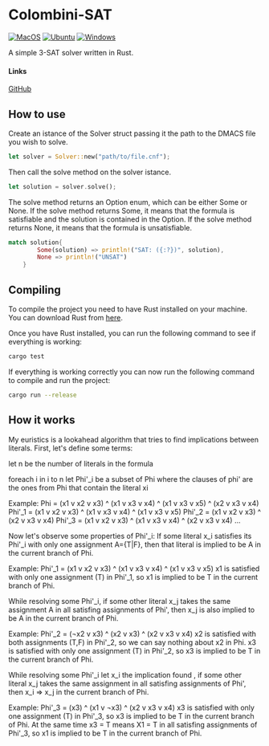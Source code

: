 # Colombini-SAT
[![MacOS](https://github.com/Lorenzinco23/colombiniSAT/actions/workflows/macos.yml/badge.svg)](https://github.com/Lorenzinco23/colombiniSAT/actions/workflows/macos.yml)
[![Ubuntu](https://github.com/Lorenzinco23/colombiniSAT/actions/workflows/ubuntu.yml/badge.svg)](https://github.com/Lorenzinco23/colombiniSAT/actions/workflows/ubuntu.yml)
[![Windows](https://github.com/Lorenzinco23/colombiniSAT/actions/workflows/rust.yml/badge.svg)](https://github.com/Lorenzinco23/colombiniSAT/actions/workflows/rust.yml)

A simple 3-SAT solver written in Rust.

#### Links
[GitHub](https://github.com/Lorenzinco23/colombiniSAT "GitHub Repository page of the project.")


## How to use
Create an istance of the Solver struct passing it the path to the DMACS file you wish to solve.

```rust
let solver = Solver::new("path/to/file.cnf");
```

Then call the solve method on the solver istance.

```rust
let solution = solver.solve();
```

The solve method returns an Option enum, which can be either Some or None.
If the solve method returns Some, it means that the formula is satisfiable and the solution is contained in the Option.
If the solve method returns None, it means that the formula is unsatisfiable.

```rust
match solution{
        Some(solution) => println!("SAT: ({:?})", solution),
        None => println!("UNSAT")
    }
```

## Compiling
To compile the project you need to have Rust installed on your machine.
You can download Rust from [here](https://www.rust-lang.org/tools/install "Rust download page").

Once you have Rust installed, you can run the following command to see if everything is working:

```bash
cargo test
```

If everything is working correctly you can now run the following command to compile and run the project:

```bash
cargo run --release
```

## How it works
My euristics is a lookahead algorithm that tries to find implications between literals.
First, let's define some terms:

let n be the number of literals in the formula

foreach i in i to n let Phi'_i be a subset of Phi where the clauses of phi' are the ones from Phi that contain the literal xi

Example:
Phi = (x1 v x2 v x3) ^ (x1 v x3 v x4) ^ (x1 v x3 v x5) ^ (x2 v x3 v x4)
Phi'_1 = (x1 v x2 v x3) ^ (x1 v x3 v x4) ^ (x1 v x3 v x5)
Phi'_2 = (x1 v x2 v x3) ^ (x2 v x3 v x4)
Phi'_3 = (x1 v x2 v x3) ^ (x1 v x3 v x4) ^ (x2 v x3 v x4)
...

Now let's observe some properties of Phi'_i:
If some literal x_i satisfies its Phi'_i with only one assignment A={T|F}, then that literal is implied to be A in the current branch of Phi.

Example:
Phi'_1 = (x1 v x2 v x3) ^ (x1 v x3 v x4) ^ (x1 v x3 v x5)
x1 is satisfied with only one assignment (T) in Phi'_1, so x1 is implied to be T in the current branch of Phi.

While resolving some Phi'_i, if some other literal x_j takes the same assignment A in all satisfing assignments of Phi', then x_j is also implied to be A in the current branch of Phi.

Example:
Phi'_2 = (¬x2 v x3) ^ (x2 v x3) ^ (x2 v x3 v x4)
x2 is satisfied with both assignments (T,F) in Phi'_2, so we can say nothing about x2 in Phi.
x3 is satisfied with only one assignment (T) in Phi'_2, so x3 is implied to be T in the current branch of Phi.

While resolving some Phi'_i let x_i the implication found , if some other literal x_j takes the same assignment in all satisfing assignments of Phi', then x_i => x_j in the current branch of Phi.

Example:
Phi'_3 = (x3) ^ (x1 v ¬x3) ^ (x2 v x3 v x4)
x3 is satisfied with only one assignment (T) in Phi'_3, so x3 is implied to be T in the current branch of Phi.
At the same time x3 = T means X1 = T in all satisfing assignments of Phi'_3, so x1 is implied to be T in the current branch of Phi.

